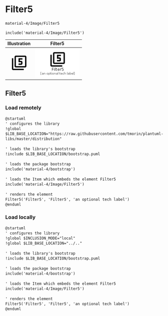 # Filter5


```text
material-4/Image/Filter5
```

```text
include('material-4/Image/Filter5')
```



| Illustration | Filter5 |
| :---: | :---: |
| ![illustration for Illustration](../../material-4/Image/Filter5.png) | ![illustration for Filter5](../../material-4/Image/Filter5.Local.png) |




## Filter5

### Load remotely
```plantuml
@startuml
' configures the library
!global $LIB_BASE_LOCATION="https://raw.githubusercontent.com/tmorin/plantuml-libs/master/distribution"

' loads the library's bootstrap
!include $LIB_BASE_LOCATION/bootstrap.puml

' loads the package bootstrap
include('material-4/bootstrap')

' loads the Item which embeds the element Filter5
include('material-4/Image/Filter5')

' renders the element
Filter5('Filter5', 'Filter5', 'an optional tech label')
@enduml
```

### Load locally
```plantuml
@startuml
' configures the library
!global $INCLUSION_MODE="local"
!global $LIB_BASE_LOCATION="../.."

' loads the library's bootstrap
!include $LIB_BASE_LOCATION/bootstrap.puml

' loads the package bootstrap
include('material-4/bootstrap')

' loads the Item which embeds the element Filter5
include('material-4/Image/Filter5')

' renders the element
Filter5('Filter5', 'Filter5', 'an optional tech label')
@enduml
```

